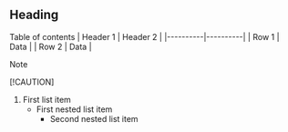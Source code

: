  ## Heading
<a> Table of contents<a/>
| Header 1 | Header 2 |
|----------|----------|
| Row 1    | Data     |
| Row 2    | Data     |

> [!NOTE]
> [!CAUTION]
>

1. First list item
   - First nested list item
     - Second nested list item
